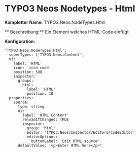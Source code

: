 # TYPO3 Neos Nodetypes - Html

**Kompletter Name:** TYPO3.Neos.NodeTypes:Html

** Beschreibung:** Ein Element welches HTML-Code einfügt

**Konfiguration:**

```
'TYPO3.Neos.NodeTypes:Html':
  superTypes: ['TYPO3.Neos:Content']
  ui:
    label: 'HTML'
    icon: 'icon-code'
    position: 500
    inspector:
      groups:
        html:
          label: 'HTML'
          position: 10
  properties:
    source:
      type: string
      ui:
        label: 'HTML Content'
        reloadIfChanged: TRUE
        inspector:
          group: 'html'
          editor: 'TYPO3.Neos/Inspector/Editors/CodeEditor'
          editorOptions:
            buttonLabel: 'Edit HTML source'
      defaultValue: '<p>Enter HTML here</p>'
```
